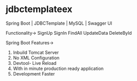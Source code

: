 # jdbctemplateex
Spring Boot | JDBCTemplate | MySQL | Swagger UI

Functionality->
SignUp
SignIn
FindAll
UpdateData
DeleteById

Spring Boot Features->
1. Inbuild Tomcat Server
2. No XML Configuration
3. Devtool- Live Reload
4. With in minute production ready application
5. Development Faster

